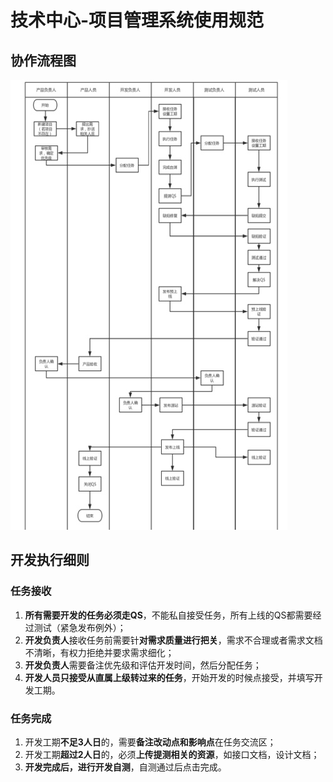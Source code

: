 # 技术中心-项目管理系统使用规范
## 协作流程图
![](media/15583464876741/15583465782943.jpg)

## 开发执行细则
### 任务接收
1. **所有需要开发的任务必须走QS**，不能私自接受任务，所有上线的QS都需要经过测试（紧急发布例外）；
2. **开发负责人**接收任务前需要针**对需求质量进行把关**，需求不合理或者需求文档不清晰，有权力拒绝并要求需求细化；
3. **开发负责人**需要备注优先级和评估开发时间，然后分配任务；
4. **开发人员只接受从直属上级转过来的任务**，开始开发的时候点接受，并填写开发工期。

### 任务完成
1. 开发工期**不足3人日**的，需要**备注改动点和影响点**在任务交流区；
2. 开发工期**超过2人日**的，必须**上传提测相关的资源**，如接口文档，设计文档；
3. **开发完成后，进行开发自测**，自测通过后点击完成。




